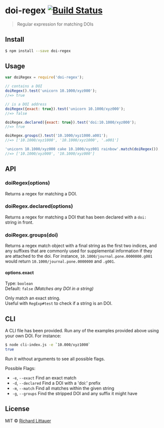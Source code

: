 # doi-regex [![Build Status](https://travis-ci.org/BeagleLab/doi-regex.svg?branch=master)](https://travis-ci.org/BeagleLab/doi-regex)

> Regular expression for matching DOIs


## Install

```sh
$ npm install --save doi-regex
```


## Usage

```js
var doiRegex = require('doi-regex');

// contains a DOI
doiRegex().test('unicorn 10.1000/xyz000');
//=> true

// is a DOI address
doiRegex({exact: true}).test('unicorn 10.1000/xyz000');
//=> false

doiRegex.declared({exact: true}).test('doi:10.1000/xyz000');
//=> true

doiRegex.groups().test('10.1000/xyz1000.a001');
//=> ['10.1000/xyz1000', '10.1000/xyz1000', '.a001']

'unicorn 10.1000/xyz000 cake 10.1000/xyz001 rainbow'.match(doiRegex());
//=> ['10.1000/xyz000', '10.1000/xyz000']
```


## API

### doiRegex(options)

Returns a regex for matching a DOI.

### doiRegex.declared(options)

Returns a regex for matching a DOI that has been declared with a `doi:` string in front.

### doiRegex.groups(doi)

Returns a regex match object with a final string as the first two indices, and any suffixes that are commonly used for supplemental information if they are attached to the doi. For instance, `10.1000/journal.pone.0000000.g001` would return `10.1000/journal.pone.0000000` and `.g001`. 

#### options.exact

Type: `boolean`  
Default: `false` *(Matches any DOI in a string)*

Only match an exact string.  
Useful with `RegExp#test` to check if a string is an DOI.


## CLI 

A CLI file has been provided. Run any of the examples provided above using your own DOI. For instance: 

```sh
$ node cli-index.js -e `10.000/xyz1000`
true
```

Run it without arguments to see all possible flags.

Possible Flags:

* `-e`, `--exact`	Find an exact match
* `-d`, `--declared` 	Find a DOI with a 'doi:' prefix
* `-m`, `--match`	Find all matches within the given string
* `-g`, `--groups` Find the stripped DOI and any suffix it might have

## License

MIT © [Richard Littauer](http://burntfen.com)
